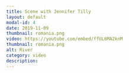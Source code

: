 ```yaml
---
title: Scene with Jennifer Tilly
layout: default
modal-id: 4
date: 2019-11-09
thumbnail: romania.png
video: https://youtube.com/embed/ffUL6MA2knM
thumbnail: romania.png
alt: River
category: video
description: 
---
```

